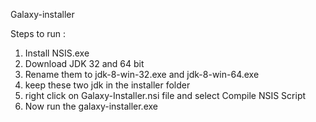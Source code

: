  Galaxy-installer
 
 Steps to run :
 
 1. Install NSIS.exe
 2. Download JDK 32 and 64 bit
 3. Rename them to jdk-8-win-32.exe and jdk-8-win-64.exe
 4. keep these two jdk in the installer folder
 5. right click on Galaxy-Installer.nsi file and select Compile NSIS Script
 6. Now run the galaxy-installer.exe
